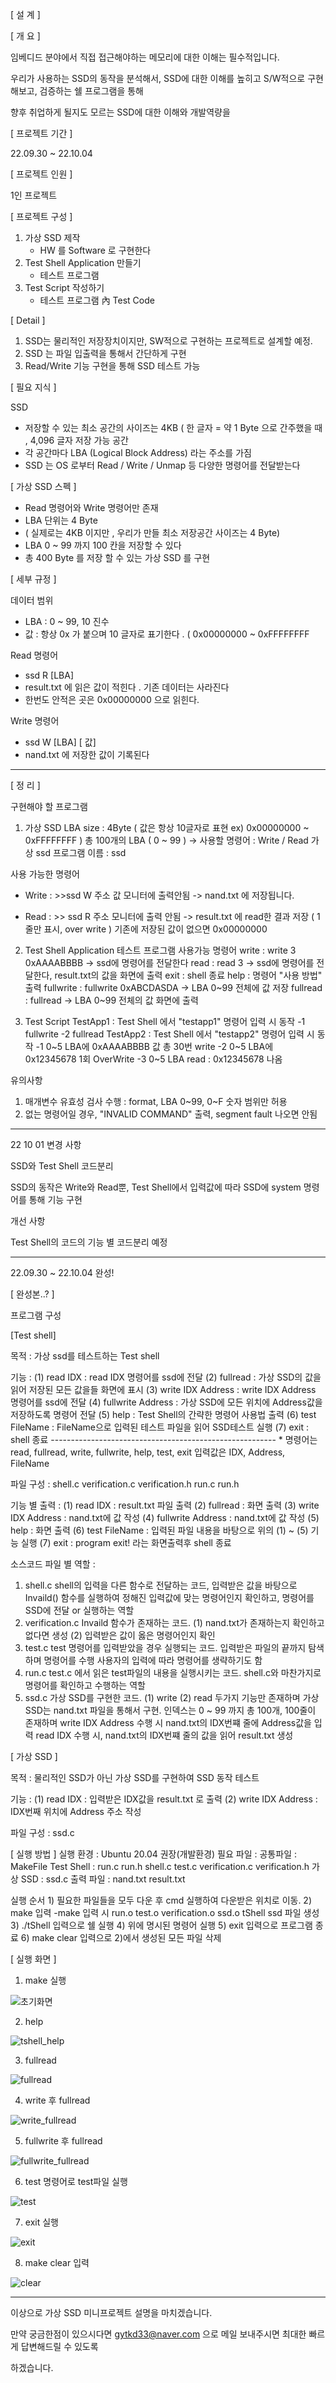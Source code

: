 [ 설 계 ]

[ 개 요 ] 

임베디드 분야에서 직접 접근해야하는 메모리에 대한 이해는 필수적입니다.

우리가 사용하는 SSD의 동작을 분석해서, SSD에 대한 이해를 높히고 S/W적으로 구현해보고, 검증하는 쉘 프로그램을 통해

향후 취업하게 될지도 모르는 SSD에 대한 이해와 개발역량을  

[ 프로젝트 기간 ]

22.09.30 ~ 22.10.04

[ 프로젝트 인원 ]

1인 프로젝트

[ 프로젝트 구성 ] 

1. 가상 SSD 제작
    - HW 를 Software 로 구현한다
2. Test Shell Application 만들기
    - 테스트 프로그램
3. Test Script 작성하기
    - 테스트 프로그램 內 Test Code

[ Detail ]

1. SSD는 물리적인 저장장치이지만, SW적으로 구현하는 프로젝트로 설계할 예정.
2. SSD 는 파일 입출력을 통해서 간단하게 구현
3. Read/Write 기능 구현을 통해 SSD 테스트 가능

[ 필요 지식 ]

SSD 

- 저장할 수 있는 최소 공간의 사이즈는 4KB
( 한 글자 = 약 1 Byte 으로 간주했을 때 , 4,096 글자 저장 가능 공간
- 각 공간마다 LBA (Logical Block Address) 라는 주소를 가짐
- SSD 는 OS 로부터 Read / Write / Unmap 등 다양한 명령어를
전달받는다

[ 가상 SSD 스펙 ]

- Read 명령어와 Write 명령어만 존재
- LBA 단위는 4 Byte
- ( 실제로는 4KB 이지만 , 우리가 만들 최소 저장공간 사이즈는 4 Byte)
- LBA 0 ~ 99 까지 100 칸을 저장할 수 있다
- 총 400 Byte 를 저장 할 수 있는 가상 SSD 를 구현

[ 세부 규정 ]

데이터 범위

- LBA : 0 ~ 99, 10 진수
- 값 : 항상 0x 가 붙으며 10 글자로 표기한다 . ( 0x00000000 ~ 0xFFFFFFFF

Read 명령어

- ssd R [LBA]
- result.txt 에 읽은 값이 적힌다 . 기존 데이터는 사라진다
- 한번도 안적은 곳은 0x00000000 으로 읽힌다.

Write 명령어

- ssd W [LBA] [ 값]
- nand.txt 에 저장한 값이 기록된다

----------------------------------------------------------------------------------------------

 [ 정 리 ]
 
 구현해야 할 프로그램
 1) 가상 SSD
  LBA size : 4Byte ( 값은 항상 10글자로 표현 ex) 0x00000000 ~ 0xFFFFFFFF )
  총 100개의 LBA ( 0 ~ 99 )
 -> 사용할 명령어 : Write / Read
  가상 ssd 프로그램 이름 : ssd
 
 사용 가능한 명령어
   - Write : >>ssd W 주소 값 
   모니터에 출력안됨 -> nand.txt 에 저장됩니다.
   
   - Read : >> ssd R 주소
   모니터에 출력 안됨 -> result.txt 에 read한 결과 저장 ( 1줄만 표시, over write )
   기존에 저장된 값이 없으면 0x00000000

 2) Test Shell Application
  테스트 프로그램
  사용가능 명령어
   write     : write 3 0xAAAABBBB -> ssd에 명령어를 전달한다
   read      : read 3 -> ssd에 명령어를 전달한다, result.txt의 값을 화면에 출력
   exit       : shell 종료
   help      : 명령어 "사용 방법" 출력
   fullwrite : fullwrite 0xABCDASDA -> LBA 0~99 전체에 값 저장
   fullread : fullread -> LBA 0~99 전체의 값 화면에 출력

 3) Test Script
  TestApp1 : Test Shell 에서 "testapp1" 명령어 입력 시 동작
          -1 fullwrite
          -2 fullread
  TestApp2 : Test Shell 에서 "testapp2" 명령어 입력 시 동작
          -1 0~5 LBA에 0xAAAABBBB 값 총 30번 write
          -2 0~5 LBA에 0x12345678 1회 OverWrite
          -3 0~5 LBA read : 0x12345678 나옴 

유의사항
 1) 매개변수 유효성 검사 수행 : format, LBA 0~99, 0~F 숫자 범위만 허용
 2) 없는 명령어일 경우, "INVALID COMMAND" 출력, segment fault 나오면 안됨
 
 -----------------------------------------------------------------------------------------------------------------------------------------
 
 22 10 01 변경 사항

SSD와 Test Shell 코드분리

SSD의 동작은 Write와 Read뿐, Test Shell에서 입력값에 따라 SSD에 system 명령어를 통해 기능 구현

개선 사항

Test Shell의 코드의 기능 별 코드분리 예정

-------------------------------------------------------------------------------------------------------------------------------------------------------

22.09.30 ~ 22.10.04 완성!

[ 완성본..? ]

프로그램 구성

[Test shell]

  목적 : 가상 ssd를 테스트하는 Test shell
  
  기능 : 
    (1) read IDX : read IDX 명령어를 ssd에 전달 
    (2) fullread : 가상 SSD의 값을 읽어 저장된 모든 값을들 화면에 표시
    (3) write IDX Address : write IDX Address 명령어를 ssd에 전달
    (4) fullwrite Address : 가상 SSD에 모든 위치에 Address값을 저장하도록 명령어 전달
    (5) help : Test Shell의 간략한 명령어 사용법 출력
    (6) test FileName : FileName으로 입력된 테스트 파일을 읽어 SSD테스트 실행
    (7) exit : shell 종료
    --------------------------------------------------------
    * 명령어는 read, fullread, write, fullwrite, help, test, exit
      입력값은 IDX, Address, FileName
 
  파일 구성 :
    shell.c verification.c verification.h run.c run.h
    
  기능 별 출력 :
    (1) read IDX : result.txt 파일 출력
    (2) fullread : 화면 출력
    (3) write IDX Address : nand.txt에 값 작성
    (4) fullwrite Address : nand.txt에 값 작성
    (5) help : 화면 출력
    (6) test FileName : 입력된 파일 내용을 바탕으로 위의 (1) ~ (5) 기능 실행
    (7) exit : program exit! 라는 화면출력후 shell 종료
  
  
소스코드 파일 별 역할 :
  1) shell.c
    shell의 입력을 다른 함수로 전달하는 코드, 입력받은 값을 바탕으로 Invaild() 함수를 실행하여
    정해진 입력값에 맞는 명령어인지 확인하고, 명령어를 SSD에 전달 or 실행하는 역할
  2) verification.c
    Invaild 함수가 존재하는 코드. 
    (1) nand.txt가 존재하는지 확인하고 없다면 생성 (2) 입력받은 값이 옳은 명령어인지 확인  
  3) test.c
    test 명령어를 입력받았을 경우 실행되는 코드. 입력받은 파일의 끝까지 탐색하며 명령어를 수행
    사용자의 입력에 따라 명령어를 생략하기도 함
  4) run.c
    test.c 에서 읽은 test파일의 내용을 실행시키는 코드. shell.c와 마찬가지로 명령어를 확인하고
    수행하는 역할
  5) ssd.c
    가상 SSD를 구현한 코드. (1) write (2) read 두가지 기능만 존재하며 
    가상 SSD는 nand.txt 파일을 통해서 구현.
    인덱스는 0 ~ 99 까지 총 100개, 100줄이 존재하며 
    write IDX Address 수행 시 nand.txt의 IDX번쨰 줄에 Address값을 입력
    read IDX 수행 시, nand.txt의 IDX번쨰 줄의 값을 읽어 result.txt 생성
    
[ 가상 SSD ]

  목적 : 물리적인 SSD가 아닌 가상 SSD를 구현하여 SSD 동작 테스트
  
  기능 :
    (1) read IDX : 입력받은 IDX값을 result.txt 로 출력
    (2) write IDX Address : IDX번째 위치에 Address 주소 작성

  파일 구성 :
    ssd.c
    
[ 실행 방법 ]
  실행 환경 : Ubuntu 20.04 권장(개발환경)
  필요 파일 : 
    공통파일 : MakeFile
    Test Shell : run.c run.h shell.c test.c verification.c verification.h
    가상 SSD : ssd.c
  출력 파일 :
    nand.txt result.txt
  
  실행 순서
    1) 필요한 파일들을 모두 다운 후 cmd 실행하여 다운받은 위치로 이동.
    2) make  입력
      -make 입력 시 run.o test.o verification.o ssd.o tShell ssd 파일 생성
    3) ./tShell 입력으로 쉘 실행
    4) 위에 명시된 명령어 실행
    5) exit 입력으로 프로그램 종료
    6) make clear 입력으로 2)에서 생성된 모든 파일 삭제
    
[ 실행 화면 ]

1. make 실행

![초기화면](https://user-images.githubusercontent.com/57944215/193822639-9fcb7515-37bd-419b-8857-4f183f781dd4.PNG)

2. help

![tshell_help](https://user-images.githubusercontent.com/57944215/193822929-f28ad1cb-edcd-4973-9d1c-4a82b672224d.PNG)

3. fullread

![fullread](https://user-images.githubusercontent.com/57944215/193822981-c96f7c67-8935-40f4-93d4-c1360ac206d0.PNG)

4. write 후 fullread

![write_fullread](https://user-images.githubusercontent.com/57944215/193823027-f6291b21-3f58-476a-9b4a-05d84427cfc2.PNG)

5. fullwrite 후 fullread

![fullwrite_fullread](https://user-images.githubusercontent.com/57944215/193823075-5ca397fc-1c0f-4596-893c-9bb4fe1944c6.PNG)

6. test 명령어로 test파일 실행

![test](https://user-images.githubusercontent.com/57944215/193823132-f6cfb9cc-d629-44e6-ab64-a07d2fd92d21.PNG)

7. exit 실행

![exit](https://user-images.githubusercontent.com/57944215/193823177-f36d04ba-7b71-4111-b8fe-76518aea2f88.PNG)

8. make clear 입력

![clear](https://user-images.githubusercontent.com/57944215/193823231-5e96075f-033e-4b31-85d3-1de1be9b8e0d.PNG)

--------------------------------------------------------------------------------------------------------

이상으로 가상 SSD 미니프로젝트 설명을 마치겠습니다.

만약 궁금한점이 있으시다면 gytkd33@naver.com 으로 메일 보내주시면 최대한 빠르게 답변해드릴 수 있도록

하겠습니다.
